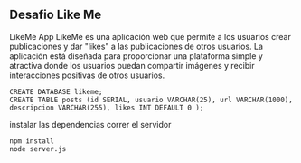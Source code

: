 ## Desafio Like Me
LikeMe App
LikeMe es una aplicación web que permite a los usuarios crear publicaciones y dar "likes" a las publicaciones de otros usuarios. La aplicación está diseñada para proporcionar una plataforma simple y atractiva donde los usuarios puedan compartir imágenes y recibir interacciones positivas de otros usuarios.
```
CREATE DATABASE likeme;
CREATE TABLE posts (id SERIAL, usuario VARCHAR(25), url VARCHAR(1000),
descripcion VARCHAR(255), likes INT DEFAULT 0 );
```
instalar las dependencias
correr el servidor
```
npm install
node server.js
```

